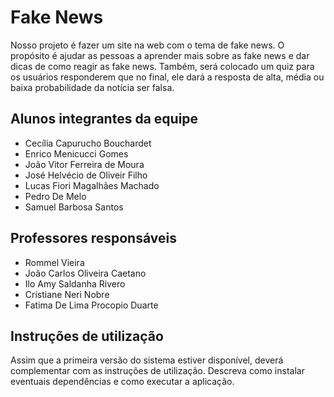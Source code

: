 # Fake News

Nosso projeto é fazer um site na web com o tema de fake news. 
O propósito é ajudar as pessoas a aprender mais sobre as fake news e dar dicas de como reagir as fake news. Também, será colocado um quiz para os usuários responderem que no final, ele dará a resposta de alta, média ou baixa probabilidade da notícia ser falsa.

## Alunos integrantes da equipe

* Cecília Capurucho Bouchardet
* Enrico Menicucci Gomes
* João Vitor Ferreira de Moura
* José Helvécio de Oliveir Filho
* Lucas Fiori Magalhães Machado
* Pedro De Melo
* Samuel Barbosa Santos


## Professores responsáveis

* Rommel Vieira
* João Carlos Oliveira Caetano
* Ilo Amy Saldanha Rivero
* Cristiane Neri Nobre
* Fatima De Lima Procopio Duarte

## Instruções de utilização

Assim que a primeira versão do sistema estiver disponível, deverá complementar com as instruções de utilização. Descreva como instalar eventuais dependências e como executar a aplicação.

